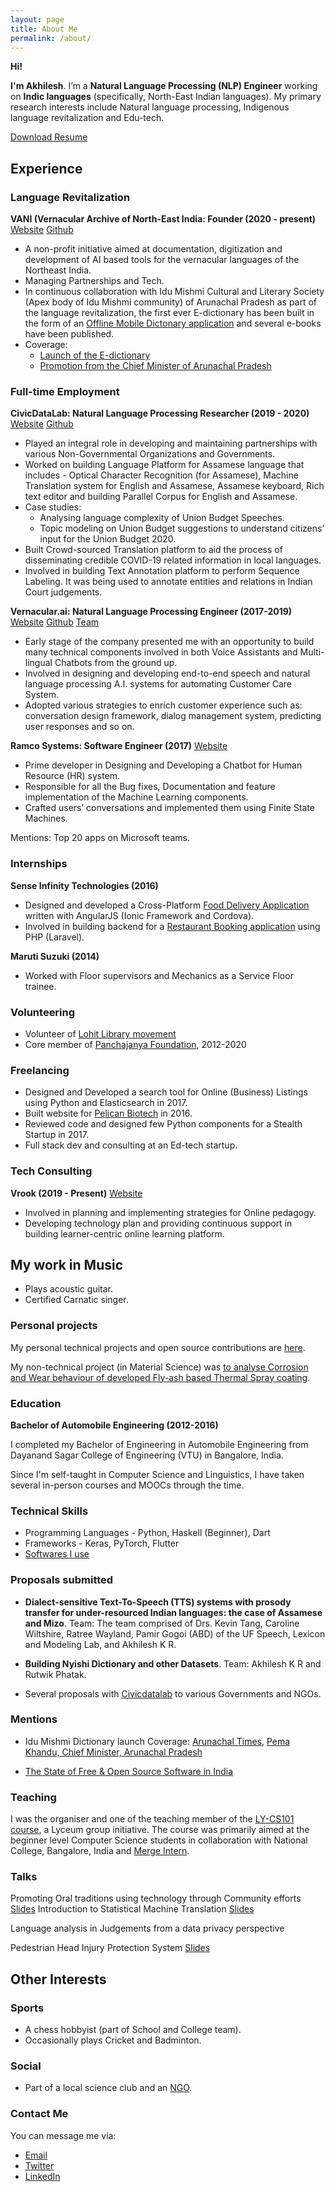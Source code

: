 ```yaml
---
layout: page
title: About Me
permalink: /about/
---
```


**Hi!**

**I'm Akhilesh**. I’m a **Natural Language Processing (NLP) Engineer** working on **Indic languages** (specifically, North-East Indian languages). My primary research interests include Natural language processing, Indigenous language revitalization and Edu-tech.

[Download Resume](https://drive.google.com/file/d/1499rDb5ZDDPGIQrBmP3c5WMNxiMadWRF/view?usp=drivesdk)

## Experience

### Language Revitalization

**VANI (Vernacular Archive of North-East India: Founder (2020 - present)** [Website](https://projectvani.org/) [Github](https://github.com/project-vani)

- A non-profit initiative aimed at documentation, digitization and development of AI based tools for the vernacular languages of the Northeast India.
- Managing Partnerships and Tech.
- In continuous collaboration with Idu Mishmi Cultural and Literary Society (Apex body of Idu Mishmi community) of Arunachal Pradesh as part of the language revitalization, the first ever E-dictionary has been built in the form of an [Offline Mobile Dictonary application](https://play.google.com/store/apps/details?id=imcls.dictionary.demo_flutter) and several e-books have been published.
- Coverage:
  - [Launch of the E-dictionary](https://arunachaltimes.in/index.php/2020/12/14/imcls-launches-mishmi-idu-dictionary-app/)
  - [Promotion from the Chief Minister of Arunachal Pradesh](https://m.facebook.com/story.php?story_fbid=4876201042454353&id=1037093553031807&sfnsn=wiwspwa)


### Full-time Employment

**CivicDataLab: Natural Language Processing Researcher (2019 - 2020)** [Website](https://www.civicdatalab.in/) [Github](https://github.com/civicdatalab/)

- Played an integral role in developing and maintaining partnerships with various Non-Governmental Organizations and Governments.
- Worked on building Language Platform for Assamese language that includes - Optical Character Recognition (for Assamese), Machine Translation system for English and Assamese, Assamese keyboard, Rich text editor and building Parallel Corpus for English and Assamese.
- Case studies:
  - Analysing language complexity of Union Budget Speeches.
  - Topic modeling on Union Budget suggestions to understand citizens’ input for the Union Budget 2020.
- Built Crowd-sourced Translation platform to aid the process of disseminating credible COVID-19 related information in local languages.
- Involved in building Text Annotation platform to perform Sequence Labeling. It was being used to annotate entities and relations in Indian Court judgements.

**Vernacular.ai: Natural Language Processing Engineer (2017-2019)** [Website](https://vernacular.ai) [Github](https://github.com/vernacular-ai/) [Team](https://vernacular-ai.github.io/ml/team)

- Early stage of the company presented me with an  opportunity to build many technical components involved in both Voice Assistants and Multi-lingual Chatbots from the ground up.
- Involved in designing and developing end-to-end speech and natural language processing A.I. systems for automating Customer Care System.
- Adopted various strategies to enrich customer experience such as: conversation design framework, dialog management system, predicting user responses and so on.

**Ramco Systems: Software Engineer (2017)** [Website](https://www.ramco.com/chatbot/)

- Prime developer in Designing and Developing a Chatbot for Human Resource (HR) system.
- Responsible for all the Bug fixes, Documentation and feature implementation of the Machine Learning components.
- Crafted users’ conversations and implemented them using Finite State Machines.

Mentions: Top 20 apps on Microsoft teams.

### Internships

**Sense Infinity Technologies (2016)**

- Designed and developed a Cross-Platform [Food Delivery Application](https://staple.today/) written with AngularJS (Ionic Framework and Cordova). 
- Involved in building backend for a [Restaurant Booking application](https://play.google.com/store/apps/details?id=com.sense.today.ballyhoo) using PHP (Laravel).


**Maruti Suzuki (2014)**

- Worked with Floor supervisors and Mechanics as a Service Floor trainee.


### Volunteering

- Volunteer of [Lohit Library movement](http://www.lohit-libraries.org)
- Core member of [Panchajanya Foundation](http://panchajanya.org), 2012-2020

### Freelancing

- Designed and Developed a search tool for Online (Business) Listings using Python and Elasticsearch in 2017.
- Built website for [Pelican Biotech](http://pelicanbiotech.com) in 2016.
- Reviewed code and designed few Python components for a Stealth Startup in 2017.
- Full stack dev and consulting at an Ed-tech startup.

### Tech Consulting

**Vrook (2019 - Present)** [Website](https://vrook.co)

- Involved in planning and implementing strategies for Online pedagogy.
- Developing technology plan and providing continuous support in building learner-centric online learning platform.

## My work in Music

- Plays acoustic guitar.
- Certified Carnatic singer.


### Personal projects

My personal technical projects and open source contributions are [here](https://github.com/akki2825).

My non-technical project (in Material Science) was [to analyse Corrosion and Wear behaviour of developed Fly-ash based Thermal Spray coating](https://drive.google.com/file/d/1LkIFr7dWBtssDnqMyTahB9t6dzJGbXx_/view?usp=sharing).


### Education

**Bachelor of Automobile Engineering (2012-2016)**

I completed my Bachelor of Engineering in Automobile Engineering from Dayanand Sagar College of Engineering (VTU) in Bangalore, India.

Since I'm self-taught in Computer Science and Linguistics, I have taken several in-person courses and MOOCs through the time.


### Technical Skills

- Programming Languages - Python, Haskell (Beginner), Dart
- Frameworks - Keras, PyTorch, Flutter
- [Softwares I use](https://akki2825.github.io/personal-config/2020/05/21/softwares-i-use.html)

### Proposals submitted

- **Dialect-sensitive Text-To-Speech (TTS) systems with prosody transfer for under-resourced Indian languages: the case of Assamese and Mizo**. Team: The team comprised of Drs. Kevin Tang, Caroline Wiltshire, Ratree Wayland, Pamir Gogoi (ABD) of the UF Speech, Lexicon and Modeling Lab, and Akhilesh K R.

- **Building Nyishi Dictionary and other Datasets**. Team: Akhilesh K R and Rutwik Phatak.

- Several proposals with [Civicdatalab](https://civicdatalab.in) to various Governments and NGOs.

### Mentions

- Idu Mishmi Dictionary launch
  Coverage: [Arunachal Times](https://arunachaltimes.in/index.php/2020/12/14/imcls-launches-mishmi-idu-dictionary-app/), [Pema Khandu, Chief Minister, Arunachal Pradesh](https://m.facebook.com/story.php?story_fbid=4876201042454353&id=1037093553031807&sfnsn=wiwspwa)

- [The State of Free & Open Source Software in India](https://state-of-foss.in/)

### Teaching

I was the organiser and one of the teaching member of the [LY-CS101 course](https://youtube.com/playlist?list=PLzgT9LNklpYDFav5-jj4IiRYVP91ufMtf), a Lyceum group initiative. The course was primarily aimed at the beginner level Computer Science students in collaboration with National College, Bangalore, India and [Merge Intern](https://www.mergeintern.com/).

### Talks

Promoting Oral traditions using technology through Community efforts [Slides](https://drive.google.com/file/d/1xGsHJO7geZ8K72BfH25YfaBbMYqxqZEe/view?usp=sharing)
Introduction to Statistical Machine Translation [Slides](https://drive.google.com/file/d/1xds25UpNwHjrY2d2_s0pjhDjVopuAGYp/view?usp=sharing)

Language analysis in Judgements from a data privacy perspective

Pedestrian Head Injury Protection System [Slides](https://drive.google.com/file/d/0ByCselSC-lh5aG1BUmVnSDJjdUlPRDFKQnBqMXFIN2k1MklN/view?usp=sharing)


## Other Interests

### Sports

- A chess hobbyist (part of School and College team).
- Occasionally plays Cricket and Badminton.


### Social

- Part of a local science club and an [NGO](http://panchajanya.org).

### Contact Me

You can message me via:

- [Email](mailto:akki.kr94@gmail.com)
- [Twitter](https://twitter.com/Akhilesh_k_r)
- [LinkedIn](https://www.linkedin.com/in/akhilesh-kr/)
